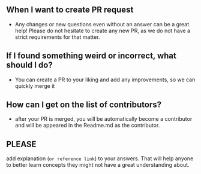 ## When I want to create PR request

- Any changes or new questions even without an answer can be a great help! Please do not hesitate to create any new PR, as we do not have a strict requirements for that matter.

## If I found something weird or incorrect, what should I do?

- You can create a PR to your liking and add any improvements, so we can quickly merge it

## How can I get on the list of contributors?

- after your PR is merged, you will be automatically become a contributor and will be appeared in the Readme.md as the contributor.

## PLEASE

add explanation (`or reference link`) to your answers. That will help anyone to better learn concepts they might not have a great understanding about.
